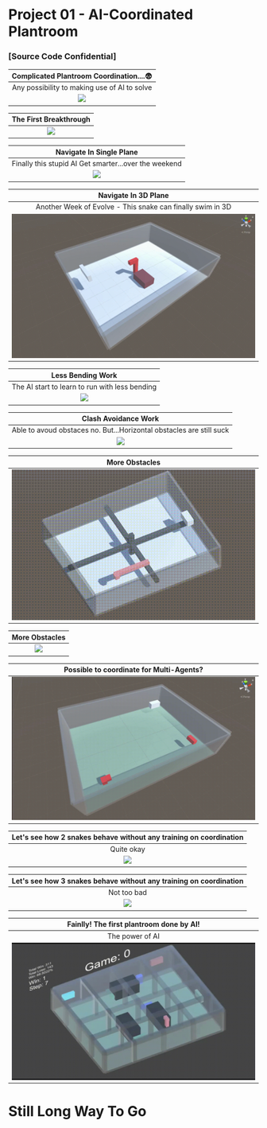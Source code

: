 # Project 01 - AI-Coordinated Plantroom
 ### [Source Code Confidential]


| Complicated Plantroom Coordination....:fearful:|
| :------------------: |
| Any possibility to making use of AI to solve |
|![](GIF/01-The_First_Breakthrough.gif)|



| The First Breakthrough |
| :------------------: |
|![](GIF/01-The_First_Breakthrough.gif)|


| Navigate In Single Plane |
| :------------------: | 
| Finally this stupid AI Get smarter...over the weekend |
|![](GIF/02-Navigate_In_Single_Plane.gif)|


| Navigate In 3D Plane |
| :------------------: | 
| Another Week of Evolve - This snake can finally swim in 3D |
|![](GIF/03-Navigate_in_3D_plane.gif)|


| Less Bending Work |
| :------------------: | 
| The AI start to learn to run with less bending|
|![](GIF/04-Less_Bending_Work.gif)|


| Clash Avoidance Work |
| :------------------: | 
| Able to avoud obstaces no. But...Horizontal obstacles are still suck|
|![](GIF/05-Clash_Avoidance_Work.gif)|


| More Obstacles |
| :-----------------------------------------------------------------: | 
|![](GIF/06-More_Obstacles.gif)|


| More Obstacles |
| :------------------: | 
|![](GIF/07-More_Obstacles.gif)|


| Possible to coordinate for Multi-Agents?|
| :------------------: |
|![](GIF/08-Possible_for_multi_agents.gif)|


| Let's see how 2 snakes behave without any training on coordination |
| :------------------: |
| Quite okay |
|![](GIF/09-2_snakes_untrained.gif)|

| Let's see how 3 snakes behave without any training on coordination |
| :------------------: |
| Not too bad |
|![](GIF/10-3_snakes_untrained.gif)|

| Fainlly! The first plantroom done by AI! |
| :------------------: |
| The power of AI|
|![](GIF/11-First_Plantroom_Done_By_AI.gif)|


# Still Long Way To Go 

